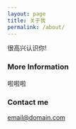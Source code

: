```yaml
---
layout: page
title: 关于我
permalink: /about/
---
```


很高兴认识你!

### More Information

啦啦啦

### Contact me

[email@domain.com](mailto:email@domain.com)

